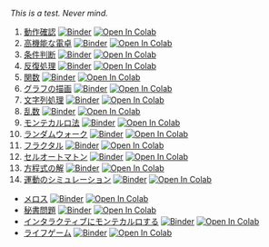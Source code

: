 *This is a test. Never mind.*

1. [動作確認](https://github.com/tueda/PS2020SS/blob/develop/notebooks/01_%E5%8B%95%E4%BD%9C%E7%A2%BA%E8%AA%8D.ipynb) [![Binder](https://mybinder.org/badge_logo.svg)](https://mybinder.org/v2/gh/tueda/PS2020SS/develop?filepath=notebooks/01_%E5%8B%95%E4%BD%9C%E7%A2%BA%E8%AA%8D.ipynb) [![Open In Colab](https://colab.research.google.com/assets/colab-badge.svg)](https://colab.research.google.com/github/tueda/PS2020SS/blob/develop/notebooks/01_%E5%8B%95%E4%BD%9C%E7%A2%BA%E8%AA%8D.ipynb)
1. [高機能な電卓](https://github.com/tueda/PS2020SS/blob/develop/notebooks/02_%E9%AB%98%E6%A9%9F%E8%83%BD%E3%81%AA%E9%9B%BB%E5%8D%93.ipynb) [![Binder](https://mybinder.org/badge_logo.svg)](https://mybinder.org/v2/gh/tueda/PS2020SS/develop?filepath=notebooks/02_%E9%AB%98%E6%A9%9F%E8%83%BD%E3%81%AA%E9%9B%BB%E5%8D%93.ipynb) [![Open In Colab](https://colab.research.google.com/assets/colab-badge.svg)](https://colab.research.google.com/github/tueda/PS2020SS/blob/develop/notebooks/02_%E9%AB%98%E6%A9%9F%E8%83%BD%E3%81%AA%E9%9B%BB%E5%8D%93.ipynb)
1. [条件判断](https://github.com/tueda/PS2020SS/blob/develop/notebooks/03_%E6%9D%A1%E4%BB%B6%E5%88%A4%E6%96%AD.ipynb) [![Binder](https://mybinder.org/badge_logo.svg)](https://mybinder.org/v2/gh/tueda/PS2020SS/develop?filepath=notebooks/03_%E6%9D%A1%E4%BB%B6%E5%88%A4%E6%96%AD.ipynb) [![Open In Colab](https://colab.research.google.com/assets/colab-badge.svg)](https://colab.research.google.com/github/tueda/PS2020SS/blob/develop/notebooks/03_%E6%9D%A1%E4%BB%B6%E5%88%A4%E6%96%AD.ipynb)
1. [反復処理](https://github.com/tueda/PS2020SS/blob/develop/notebooks/04_%E5%8F%8D%E5%BE%A9%E5%87%A6%E7%90%86.ipynb) [![Binder](https://mybinder.org/badge_logo.svg)](https://mybinder.org/v2/gh/tueda/PS2020SS/develop?filepath=notebooks/04_%E5%8F%8D%E5%BE%A9%E5%87%A6%E7%90%86.ipynb) [![Open In Colab](https://colab.research.google.com/assets/colab-badge.svg)](https://colab.research.google.com/github/tueda/PS2020SS/blob/develop/notebooks/04_%E5%8F%8D%E5%BE%A9%E5%87%A6%E7%90%86.ipynb)
1. [関数](https://github.com/tueda/PS2020SS/blob/develop/notebooks/05_%E9%96%A2%E6%95%B0.ipynb) [![Binder](https://mybinder.org/badge_logo.svg)](https://mybinder.org/v2/gh/tueda/PS2020SS/develop?filepath=notebooks/05_%E9%96%A2%E6%95%B0.ipynb) [![Open In Colab](https://colab.research.google.com/assets/colab-badge.svg)](https://colab.research.google.com/github/tueda/PS2020SS/blob/develop/notebooks/05_%E9%96%A2%E6%95%B0.ipynb)
1. [グラフの描画](https://github.com/tueda/PS2020SS/blob/develop/notebooks/06_%E3%82%B0%E3%83%A9%E3%83%95%E3%81%AE%E6%8F%8F%E7%94%BB.ipynb) [![Binder](https://mybinder.org/badge_logo.svg)](https://mybinder.org/v2/gh/tueda/PS2020SS/develop?filepath=notebooks/06_%E3%82%B0%E3%83%A9%E3%83%95%E3%81%AE%E6%8F%8F%E7%94%BB.ipynb) [![Open In Colab](https://colab.research.google.com/assets/colab-badge.svg)](https://colab.research.google.com/github/tueda/PS2020SS/blob/develop/notebooks/06_%E3%82%B0%E3%83%A9%E3%83%95%E3%81%AE%E6%8F%8F%E7%94%BB.ipynb)
1. [文字列処理](https://github.com/tueda/PS2020SS/blob/develop/notebooks/07_%E6%96%87%E5%AD%97%E5%88%97%E5%87%A6%E7%90%86.ipynb) [![Binder](https://mybinder.org/badge_logo.svg)](https://mybinder.org/v2/gh/tueda/PS2020SS/develop?filepath=notebooks/07_%E6%96%87%E5%AD%97%E5%88%97%E5%87%A6%E7%90%86.ipynb) [![Open In Colab](https://colab.research.google.com/assets/colab-badge.svg)](https://colab.research.google.com/github/tueda/PS2020SS/blob/develop/notebooks/07_%E6%96%87%E5%AD%97%E5%88%97%E5%87%A6%E7%90%86.ipynb)
1. [乱数](https://github.com/tueda/PS2020SS/blob/develop/notebooks/08_%E4%B9%B1%E6%95%B0.ipynb) [![Binder](https://mybinder.org/badge_logo.svg)](https://mybinder.org/v2/gh/tueda/PS2020SS/develop?filepath=notebooks/08_%E4%B9%B1%E6%95%B0.ipynb) [![Open In Colab](https://colab.research.google.com/assets/colab-badge.svg)](https://colab.research.google.com/github/tueda/PS2020SS/blob/develop/notebooks/08_%E4%B9%B1%E6%95%B0.ipynb)
1. [モンテカルロ法](https://github.com/tueda/PS2020SS/blob/develop/notebooks/09_%E3%83%A2%E3%83%B3%E3%83%86%E3%82%AB%E3%83%AB%E3%83%AD%E6%B3%95.ipynb) [![Binder](https://mybinder.org/badge_logo.svg)](https://mybinder.org/v2/gh/tueda/PS2020SS/develop?filepath=notebooks/09_%E3%83%A2%E3%83%B3%E3%83%86%E3%82%AB%E3%83%AB%E3%83%AD%E6%B3%95.ipynb) [![Open In Colab](https://colab.research.google.com/assets/colab-badge.svg)](https://colab.research.google.com/github/tueda/PS2020SS/blob/develop/notebooks/09_%E3%83%A2%E3%83%B3%E3%83%86%E3%82%AB%E3%83%AB%E3%83%AD%E6%B3%95.ipynb)
1. [ランダムウォーク](https://github.com/tueda/PS2020SS/blob/develop/notebooks/10_%E3%83%A9%E3%83%B3%E3%83%80%E3%83%A0%E3%82%A6%E3%82%A9%E3%83%BC%E3%82%AF.ipynb) [![Binder](https://mybinder.org/badge_logo.svg)](https://mybinder.org/v2/gh/tueda/PS2020SS/develop?filepath=notebooks/10_%E3%83%A9%E3%83%B3%E3%83%80%E3%83%A0%E3%82%A6%E3%82%A9%E3%83%BC%E3%82%AF.ipynb) [![Open In Colab](https://colab.research.google.com/assets/colab-badge.svg)](https://colab.research.google.com/github/tueda/PS2020SS/blob/develop/notebooks/10_%E3%83%A9%E3%83%B3%E3%83%80%E3%83%A0%E3%82%A6%E3%82%A9%E3%83%BC%E3%82%AF.ipynb)
1. [フラクタル](https://github.com/tueda/PS2020SS/blob/develop/notebooks/11_%E3%83%95%E3%83%A9%E3%82%AF%E3%82%BF%E3%83%AB.ipynb) [![Binder](https://mybinder.org/badge_logo.svg)](https://mybinder.org/v2/gh/tueda/PS2020SS/develop?filepath=notebooks/11_%E3%83%95%E3%83%A9%E3%82%AF%E3%82%BF%E3%83%AB.ipynb) [![Open In Colab](https://colab.research.google.com/assets/colab-badge.svg)](https://colab.research.google.com/github/tueda/PS2020SS/blob/develop/notebooks/11_%E3%83%95%E3%83%A9%E3%82%AF%E3%82%BF%E3%83%AB.ipynb)
1. [セルオートマトン](https://github.com/tueda/PS2020SS/blob/develop/notebooks/12_%E3%82%BB%E3%83%AB%E3%82%AA%E3%83%BC%E3%83%88%E3%83%9E%E3%83%88%E3%83%B3.ipynb) [![Binder](https://mybinder.org/badge_logo.svg)](https://mybinder.org/v2/gh/tueda/PS2020SS/develop?filepath=notebooks/12_%E3%82%BB%E3%83%AB%E3%82%AA%E3%83%BC%E3%83%88%E3%83%9E%E3%83%88%E3%83%B3.ipynb) [![Open In Colab](https://colab.research.google.com/assets/colab-badge.svg)](https://colab.research.google.com/github/tueda/PS2020SS/blob/develop/notebooks/12_%E3%82%BB%E3%83%AB%E3%82%AA%E3%83%BC%E3%83%88%E3%83%9E%E3%83%88%E3%83%B3.ipynb)
1. [方程式の解](https://github.com/tueda/PS2020SS/blob/develop/notebooks/13_%E6%96%B9%E7%A8%8B%E5%BC%8F%E3%81%AE%E8%A7%A3.ipynb) [![Binder](https://mybinder.org/badge_logo.svg)](https://mybinder.org/v2/gh/tueda/PS2020SS/develop?filepath=notebooks/13_%E6%96%B9%E7%A8%8B%E5%BC%8F%E3%81%AE%E8%A7%A3.ipynb) [![Open In Colab](https://colab.research.google.com/assets/colab-badge.svg)](https://colab.research.google.com/github/tueda/PS2020SS/blob/develop/notebooks/13_%E6%96%B9%E7%A8%8B%E5%BC%8F%E3%81%AE%E8%A7%A3.ipynb)
1. [運動のシミュレーション](https://github.com/tueda/PS2020SS/blob/develop/notebooks/14_%E9%81%8B%E5%8B%95%E3%81%AE%E3%82%B7%E3%83%9F%E3%83%A5%E3%83%AC%E3%83%BC%E3%82%B7%E3%83%A7%E3%83%B3.ipynb) [![Binder](https://mybinder.org/badge_logo.svg)](https://mybinder.org/v2/gh/tueda/PS2020SS/develop?filepath=notebooks/14_%E9%81%8B%E5%8B%95%E3%81%AE%E3%82%B7%E3%83%9F%E3%83%A5%E3%83%AC%E3%83%BC%E3%82%B7%E3%83%A7%E3%83%B3.ipynb) [![Open In Colab](https://colab.research.google.com/assets/colab-badge.svg)](https://colab.research.google.com/github/tueda/PS2020SS/blob/develop/notebooks/14_%E9%81%8B%E5%8B%95%E3%81%AE%E3%82%B7%E3%83%9F%E3%83%A5%E3%83%AC%E3%83%BC%E3%82%B7%E3%83%A7%E3%83%B3.ipynb)

- [メロス](https://github.com/tueda/PS2020SS/blob/develop/notebooks/907_%E3%83%A1%E3%83%AD%E3%82%B9.ipynb) [![Binder](https://mybinder.org/badge_logo.svg)](https://mybinder.org/v2/gh/tueda/PS2020SS/develop?filepath=notebooks/907_%E3%83%A1%E3%83%AD%E3%82%B9.ipynb) [![Open In Colab](https://colab.research.google.com/assets/colab-badge.svg)](https://colab.research.google.com/github/tueda/PS2020SS/blob/develop/notebooks/907_%E3%83%A1%E3%83%AD%E3%82%B9.ipynb)
- [秘書問題](https://github.com/tueda/PS2020SS/blob/develop/notebooks/909_%E7%A7%98%E6%9B%B8%E5%95%8F%E9%A1%8C.ipynb) [![Binder](https://mybinder.org/badge_logo.svg)](https://mybinder.org/v2/gh/tueda/PS2020SS/develop?filepath=notebooks/909_%E7%A7%98%E6%9B%B8%E5%95%8F%E9%A1%8C.ipynb) [![Open In Colab](https://colab.research.google.com/assets/colab-badge.svg)](https://colab.research.google.com/github/tueda/PS2020SS/blob/develop/notebooks/909_%E7%A7%98%E6%9B%B8%E5%95%8F%E9%A1%8C.ipynb)
- [インタラクティブにモンテカルロする](https://github.com/tueda/PS2020SS/blob/develop/notebooks/909_%E3%82%A4%E3%83%B3%E3%82%BF%E3%83%A9%E3%82%AF%E3%83%86%E3%82%A3%E3%83%96%E3%81%AB%E3%83%A2%E3%83%B3%E3%83%86%E3%82%AB%E3%83%AB%E3%83%AD%E3%81%99%E3%82%8B.ipynb) [![Binder](https://mybinder.org/badge_logo.svg)](https://mybinder.org/v2/gh/tueda/PS2020SS/develop?filepath=notebooks/909_%E3%82%A4%E3%83%B3%E3%82%BF%E3%83%A9%E3%82%AF%E3%83%86%E3%82%A3%E3%83%96%E3%81%AB%E3%83%A2%E3%83%B3%E3%83%86%E3%82%AB%E3%83%AB%E3%83%AD%E3%81%99%E3%82%8B.ipynb) [![Open In Colab](https://colab.research.google.com/assets/colab-badge.svg)](https://colab.research.google.com/github/tueda/PS2020SS/blob/develop/notebooks/909_%E3%82%A4%E3%83%B3%E3%82%BF%E3%83%A9%E3%82%AF%E3%83%86%E3%82%A3%E3%83%96%E3%81%AB%E3%83%A2%E3%83%B3%E3%83%86%E3%82%AB%E3%83%AB%E3%83%AD%E3%81%99%E3%82%8B.ipynb)
- [ライフゲーム](https://github.com/tueda/PS2020SS/blob/develop/notebooks/913_%E3%83%A9%E3%82%A4%E3%83%95%E3%82%B2%E3%83%BC%E3%83%A0.ipynb) [![Binder](https://mybinder.org/badge_logo.svg)](https://mybinder.org/v2/gh/tueda/PS2020SS/develop?filepath=notebooks/913_%E3%83%A9%E3%82%A4%E3%83%95%E3%82%B2%E3%83%BC%E3%83%A0.ipynb) [![Open In Colab](https://colab.research.google.com/assets/colab-badge.svg)](https://colab.research.google.com/github/tueda/PS2020SS/blob/develop/notebooks/913_%E3%83%A9%E3%82%A4%E3%83%95%E3%82%B2%E3%83%BC%E3%83%A0.ipynb)
